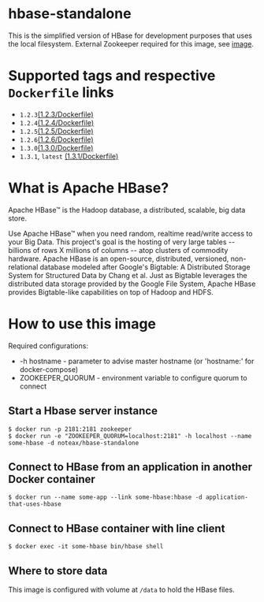 # hbase-standalone
This is the simplified version of HBase for development purposes that uses the local filesystem. External Zookeeper required for this image, see [image](https://hub.docker.com/_/zookeeper/).

# Supported tags and respective `Dockerfile` links

* `1.2.3`[(1.2.3/Dockerfile)](https://github.com/noteax/hbase-standalone/blob/master/1.2.3/Dockerfile)
* `1.2.4`[(1.2.4/Dockerfile)](https://github.com/noteax/hbase-standalone/blob/master/1.2.4/Dockerfile)
* `1.2.5`[(1.2.5/Dockerfile)](https://github.com/noteax/hbase-standalone/blob/master/1.2.5/Dockerfile)
* `1.2.6`[(1.2.6/Dockerfile)](https://github.com/noteax/hbase-standalone/blob/master/1.2.6/Dockerfile)
* `1.3.0`[(1.3.0/Dockerfile)](https://github.com/noteax/hbase-standalone/blob/master/1.3.0/Dockerfile)
* `1.3.1`, `latest` [(1.3.1/Dockerfile)](https://github.com/noteax/hbase-standalone/blob/master/1.3.1./Dockerfile)

# What is Apache HBase?

Apache HBase™ is the Hadoop database, a distributed, scalable, big data store.

Use Apache HBase™ when you need random, realtime read/write access to your Big Data. This project's goal is the hosting of very large tables -- billions of rows X millions of columns -- atop clusters of commodity hardware. Apache HBase is an open-source, distributed, versioned, non-relational database modeled after Google's Bigtable: A Distributed Storage System for Structured Data by Chang et al. Just as Bigtable leverages the distributed data storage provided by the Google File System, Apache HBase provides Bigtable-like capabilities on top of Hadoop and HDFS.

# How to use this image

Required configurations:
 * -h hostname - parameter to advise master hostname (or 'hostname:' for docker-compose)
 * ZOOKEEPER_QUORUM - environment variable to configure quorum to connect

## Start a Hbase server instance

	$ docker run -p 2181:2181 zookeeper
	$ docker run -e "ZOOKEEPER_QUORUM=localhost:2181" -h localhost --name some-hbase -d noteax/hbase-standalone

## Connect to HBase from an application in another Docker container

	$ docker run --name some-app --link some-hbase:hbase -d application-that-uses-hbase

## Connect to HBase container with line client

	$ docker exec -it some-hbase bin/hbase shell

## Where to store data

This image is configured with volume at `/data` to hold the HBase files.
